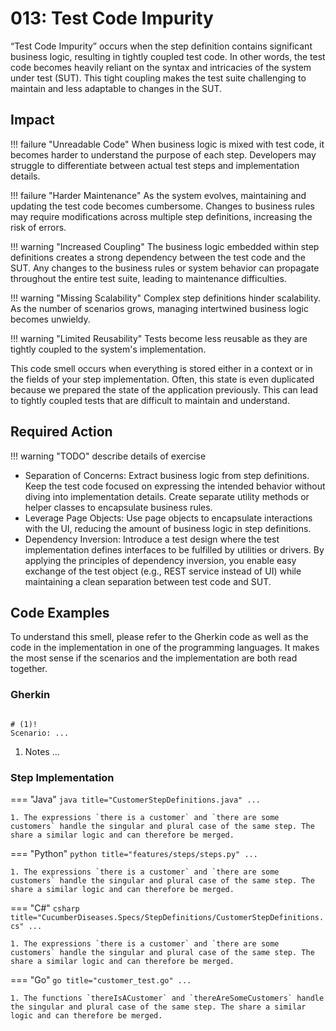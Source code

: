 # 013: Test Code Impurity

“Test Code Impurity” occurs when the step definition contains significant business logic, resulting in tightly coupled test code. In other words, the test code becomes heavily reliant on the syntax and intricacies of the system under test (SUT). This tight coupling makes the test suite challenging to maintain and less adaptable to changes in the SUT.

## Impact

!!! failure "Unreadable Code"
    When business logic is mixed with test code, it becomes harder to understand the purpose of each step. Developers may struggle to differentiate between actual test steps and implementation details.

!!! failure "Harder Maintenance"
    As the system evolves, maintaining and updating the test code becomes cumbersome. Changes to business rules may require modifications across multiple step definitions, increasing the risk of errors.
    
!!! warning "Increased Coupling"
    The business logic embedded within step definitions creates a strong dependency between the test code and the SUT. Any changes to the business rules or system behavior can propagate throughout the entire test suite, leading to maintenance difficulties.

!!! warning "Missing Scalability"
    Complex step definitions hinder scalability. As the number of scenarios grows, managing intertwined business logic becomes unwieldy.

!!! warning "Limited Reusability"
    Tests become less reusable as they are tightly coupled to the system's implementation.

This code smell occurs when everything is stored either in a context or in the fields of your step implementation. Often, this state is even duplicated because we prepared the state of the application previously. This can lead to tightly coupled tests that are difficult to maintain and understand.

## Required Action

!!! warning "TODO"
    describe details of exercise


* Separation of Concerns: Extract business logic from step definitions. Keep the test code focused on expressing the intended behavior without diving into implementation details. Create separate utility methods or helper classes to encapsulate business rules.
* Leverage Page Objects: Use page objects to encapsulate interactions with the UI, reducing the amount of business logic in step definitions.
* Dependency Inversion: Introduce a test design where the test implementation defines interfaces to be fulfilled by utilities or drivers. By applying the principles of dependency inversion, you enable easy exchange of the test object (e.g., REST service instead of UI) while maintaining a clean separation between test code and SUT.

## Code Examples
To understand this smell, please refer to the Gherkin code as well as the code in the implementation in one of the programming languages. It makes the most sense if the scenarios and the implementation are both read together.

### Gherkin
```gherkin title="Customer.feature"

# (1)!
Scenario: ...

```

1. Notes ...

### Step Implementation
=== "Java"
    ```java title="CustomerStepDefinitions.java"
    ...
    ```

    1. The expressions `there is a customer` and `there are some customers` handle the singular and plural case of the same step. The share a similar logic and can therefore be merged.
    
=== "Python"
    ```python title="features/steps/steps.py"
    ...
    ```

    1. The expressions `there is a customer` and `there are some customers` handle the singular and plural case of the same step. The share a similar logic and can therefore be merged.


=== "C#"
    ```csharp title="CucumberDiseases.Specs/StepDefinitions/CustomerStepDefinitions.cs"
    ...
    ```

    1. The expressions `there is a customer` and `there are some customers` handle the singular and plural case of the same step. The share a similar logic and can therefore be merged.

=== "Go"
    ```go title="customer_test.go"
    ...
    ```

    1. The functions `thereIsACustomer` and `thereAreSomeCustomers` handle the singular and plural case of the same step. The share a similar logic and can therefore be merged.
